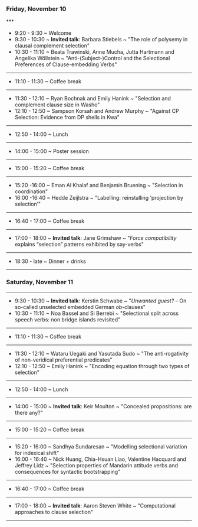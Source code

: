 ### Friday, November 10

<div class="avenir">
***

- 9:20 - 9:30
 ~ Welcome
- 9:30 - 10:30
 ~ **Invited talk**: Barbara Stiebels
 ~ "The role of polysemy in clausal complement selection"
- 10:30 - 11:10
 ~ Beata Trawinski, Anne Mucha, Jutta Hartmann and Angelika Wöllstein
 ~ "Anti-(Subject-)Control and the Selectional Preferences of Clause-embedding Verbs"

***

- 11:10 - 11:30
 ~ Coffee break

***

- 11:30 - 12:10
 ~ Ryan Bochnak and Emily Hanink
 ~ "Selection and complement clause size in Washo"
- 12:10 - 12:50
 ~ Sampson Korsah and Andrew Murphy
 ~ "Against CP Selection: Evidence from DP shells in Kwa"

***

- 12:50 - 14:00
 ~ Lunch

***

- 14:00 - 15:00
 ~ Poster session

***

- 15:00 - 15:20
 ~ Coffee break

***

- 15:20 -16:00
 ~ Eman Al Khalaf and Benjamin Bruening
 ~ "Selection in coordination"
- 16:00 -16:40
 ~ Hedde Zeijlstra
 ~ "Labelling: reinstalling ‘projection by selection’"

***

- 16:40 - 17:00
 ~ Coffee break

***

- 17:00 - 18:00
 ~ **Invited talk**: Jane Grimshaw
 ~ "*Force compatibility* explains “selection” patterns exhibited by say-verbs" 

***

- 18:30 - late
 ~ Dinner + drinks

***

### Saturday, November 11

***

- 9:30 - 10:30
 ~ **Invited talk**: Kerstin Schwabe 
 ~ "*Unwanted guest?* – On so-called unselected embedded German *ob*-clauses"
- 10:30 - 11:10
 ~ Noa Bassel and Si Berrebi 
 ~ "Selectional split across speech verbs: non bridge islands revisited"

***

- 11:10 - 11:30
 ~ Coffee break

***

- 11:30 - 12:10
 ~ Wataru Uegaki and Yasutada Sudo
 ~ "The anti-rogativity of non-veridical preferential predicates"
- 12:10 - 12:50
 ~ Emily Hanink
 ~ "Encoding equation through two types of selection"

***

- 12:50 - 14:00
 ~ Lunch

***

- 14:00 - 15:00
 ~ **Invited talk**: Keir Moulton
 ~ "Concealed propositions: are there any?"

***

- 15:00 - 15:20
 ~ Coffee break

***

- 15:20 - 16:00
 ~ Sandhya Sundaresan
 ~ "Modelling selectional variation for indexical shift"
- 16:00 - 16:40
 ~ Nick Huang, Chia-Hsuan Liao, Valentine Hacquard and Jeffrey Lidz
 ~ "Selection properties of Mandarin attitude verbs and consequences for syntactic bootstrapping"

***

- 16:40 - 17:00
 ~ Coffee break

***

- 17:00 - 18:00
 ~ **Invited talk**: Aaron Steven White
 ~ "Computational approaches to clause selection"

***
</div>
